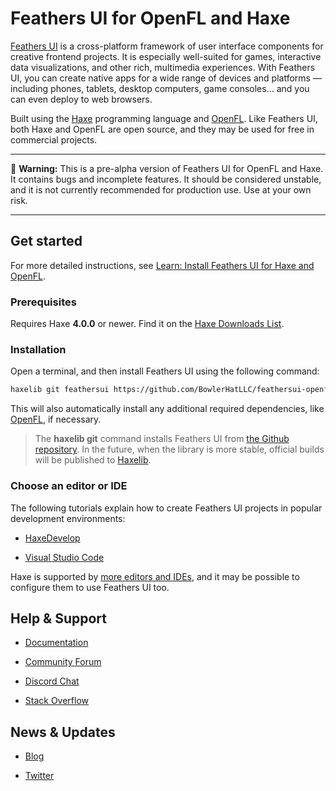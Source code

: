 # Feathers UI for OpenFL and Haxe

[Feathers UI](https://feathersui.com/) is a cross-platform framework of user interface components for creative frontend projects. It is especially well-suited for games, interactive data visualizations, and other rich, multimedia experiences. With Feathers UI, you can create native apps for a wide range of devices and platforms — including phones, tablets, desktop computers, game consoles… and you can even deploy to web browsers.

Built using the [Haxe](https://haxe.org/) programming language and [OpenFL](https://openfl.org/). Like Feathers UI, both Haxe and OpenFL are open source, and they may be used for free in commercial projects.

---

🚨 **Warning:** This is a pre-alpha version of Feathers UI for OpenFL and Haxe. It contains bugs and incomplete features. It should be considered unstable, and it is not currently recommended for production use. Use at your own risk.

---

## Get started

For more detailed instructions, see [Learn: Install Feathers UI for Haxe and OpenFL](https://feathersui.com/learn/haxe-openfl/installation/).

### Prerequisites

Requires Haxe **4.0.0** or newer. Find it on the [Haxe Downloads List](https://haxe.org/download/list/).

### Installation

Open a terminal, and then install Feathers UI using the following command:

```sh
haxelib git feathersui https://github.com/BowlerHatLLC/feathersui-openfl.git
```

This will also automatically install any additional required dependencies, like [OpenFL](https://openfl.org/), if necessary.

> The **haxelib git** command installs Feathers UI from [the Github repository](https://github.com/BowlerHatLLC/feathersui-openfl). In the future, when the library is more stable, official builds will be published to [Haxelib](http://lib.haxe.org/).

### Choose an editor or IDE

The following tutorials explain how to create Feathers UI projects in popular development environments:

- [HaxeDevelop](https://feathersui.com/learn/haxe-openfl/haxedevelop)

- [Visual Studio Code](https://feathersui.com/learn/haxe-openfl/haxedevelop)

Haxe is supported by [more editors and IDEs](https://haxe.org/documentation/introduction/editors-and-ides.html), and it may be possible to configure them to use Feathers UI too.

## Help & Support

- [Documentation](https://feathersui.com/learn/haxe-openfl/)

- [Community Forum](https://community.feathersui.com/)

- [Discord Chat](https://discord.feathersui.com/)

- [Stack Overflow](https://stackoverflow.com/questions/tagged/feathersui)

## News & Updates

- [Blog](https://feathersui.com/blog/)

- [Twitter](https://twitter.com/feathersui)